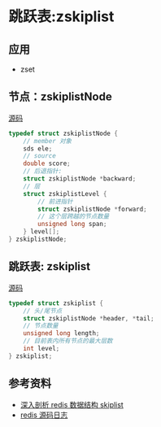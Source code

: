 # 跳跃表:zskiplist

## 应用
- zset

## 节点：zskiplistNode
[源码](https://github.com/antirez/redis/blob/unstable/src/server.h#L923)
```c
typedef struct zskiplistNode {
    // member 对象
    sds ele;
    // source
    double score;
    // 后退指针:
    struct zskiplistNode *backward;
    // 层
    struct zskiplistLevel {
        // 前进指针
        struct zskiplistNode *forward;
        // 这个层跨越的节点数量
        unsigned long span;
    } level[];
} zskiplistNode;
```
## 跳跃表: zskiplist
[源码](https://github.com/antirez/redis/blob/unstable/src/server.h#L933-L937)
```c
typedef struct zskiplist {
    // 头/尾节点
    struct zskiplistNode *header, *tail;
    // 节点数量
    unsigned long length;
    // 目前表内所有节点的最大层数
    int level;
} zskiplist;
```

## 参考资料
- [深入剖析 redis 数据结构 skiplist](http://daoluan.net/%E6%9C%AA%E5%88%86%E7%B1%BB/2014/06/26/decode-redis-data-struct-skiplist.html)
- [redis 源码日志](http://daoluan.net/redis-source-notes/)
